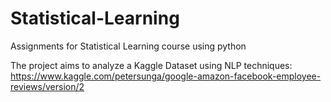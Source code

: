 # Statistical-Learning
Assignments for Statistical Learning course using python

The project aims to analyze a Kaggle Dataset using NLP techniques: https://www.kaggle.com/petersunga/google-amazon-facebook-employee-reviews/version/2

